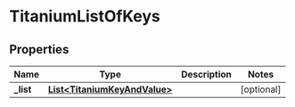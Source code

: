 

# TitaniumListOfKeys


## Properties

| Name | Type | Description | Notes |
|------------ | ------------- | ------------- | -------------|
|**_list** | [**List&lt;TitaniumKeyAndValue&gt;**](TitaniumKeyAndValue.md) |  |  [optional] |



